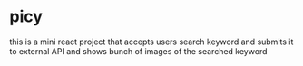 # picy
this is a mini react project that accepts users search keyword and submits it to external API and shows bunch of images of the searched keyword
